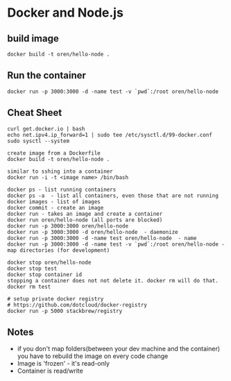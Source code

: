 # Docker and Node.js

## build image

	docker build -t oren/hello-node .

## Run the container

	docker run -p 3000:3000 -d -name test -v `pwd`:/root oren/hello-node

## Cheat Sheet

	curl get.docker.io | bash
	echo net.ipv4.ip_forward=1 | sudo tee /etc/sysctl.d/99-docker.conf
	sudo sysctl --system

	create image from a Dockerfile
	docker build -t oren/hello-node .

	similar to sshing into a container
	docker run -i -t <image name> /bin/bash

	docker ps - list running containers
	docker ps -a  - list all containers, even those that are not running
	docker images - list of images
	docker commit - create an image
	docker run - takes an image and create a container
	docker run oren/hello-node (all ports are blocked)
	docker run -p 3000:3000 oren/hello-node
	docker run -p 3000:3000 -d oren/hello-node  - daemonize
	docker run -p 3000:3000 -d -name test oren/hello-node  - name
	docker run -p 3000:3000 -d -name test -v `pwd`:/root oren/hello-node - map directories (for development)

	docker stop oren/hello-node
	docker stop test
	docker stop container id
	stopping a container does not not delete it. docker rm will do that.
	docker rm test

	# setup private docker registry
	# https://github.com/dotcloud/docker-registry
	docker run -p 5000 stackbrew/registry

## Notes

* if you don't map folders(between your dev machine and the container) you have to rebuild the image on every code change
* Image is 'frozen' - it's read-only
* Container is read/write
